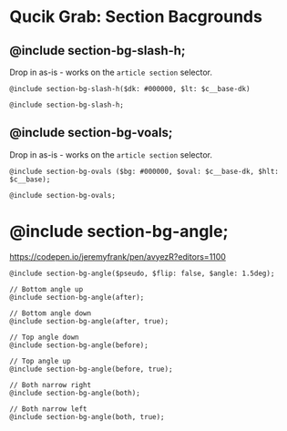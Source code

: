 # Qucik Grab: Section Bacgrounds


## @include section-bg-slash-h;

Drop in as-is - works on the `article section` selector. 

    @include section-bg-slash-h($dk: #000000, $lt: $c__base-dk)

    @include section-bg-slash-h;


## @include section-bg-voals;

Drop in as-is - works on the `article section` selector. 

    @include section-bg-ovals ($bg: #000000, $oval: $c__base-dk, $hlt: $c__base); 

    @include section-bg-ovals;

# @include section-bg-angle;

https://codepen.io/jeremyfrank/pen/avyezR?editors=1100

    @include section-bg-angle($pseudo, $flip: false, $angle: 1.5deg); 

    // Bottom angle up 
    @include section-bg-angle(after);

    // Bottom angle down 
    @include section-bg-angle(after, true);

    // Top angle down
    @include section-bg-angle(before);

    // Top angle up
    @include section-bg-angle(before, true);

    // Both narrow right
    @include section-bg-angle(both);

    // Both narrow left
    @include section-bg-angle(both, true);

